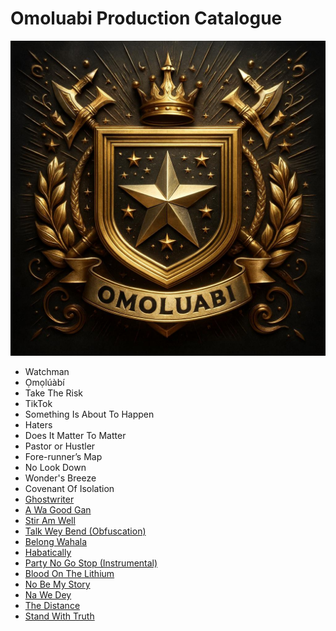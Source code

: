 # Omoluabi Production Catalogue

![Omoluabi Productions Logo](Logo.jpg)

- Watchman
- Ọmọlúàbí
- Take The Risk
- TikTok
- Something Is About To Happen
- Haters
- Does It Matter To Matter
- Pastor or Hustler
- Fore-runner’s Map
- No Look Down
- Wonder's Breeze
- Covenant Of Isolation
- [Ghostwriter](https://suno.com/s/RHUdAKZxJpiO6NPW)
- [A Wa Good Gan](https://suno.com/s/nKEV7ZI53jTK0JpB)
- [Stir Am Well](https://suno.com/s/K1NgmbeDWMdovyDW)
- [Talk Wey Bend (Obfuscation)](https://suno.com/s/21WKYiqeiIc3HowV)
- [Belong Wahala](https://suno.com/s/M4lYXsER1CVgoy8E)
- [Habatically](https://suno.com/s/mGDmxgwrG7o5PDei)
- [Party No Go Stop (Instrumental)](https://suno.com/s/6Bf8h533CmlknY4a)
- [Blood On The Lithium](https://suno.com/s/wl8GdV5utszvEs9q)
- [No Be My Story](https://suno.com/s/iMWJBndE9509dw8Z)
- [Na We Dey](https://suno.com/s/bOd4eDFLqNrpfhAA)
- [The Distance](https://suno.com/s/r3iSeIjGnUhXBYYP)
- [Stand With Truth](https://suno.com/song/ab26a763-cba1-4426-9bf0-8117d0602684)
